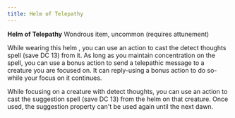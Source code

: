 ```yaml
---
title: Helm of Telepathy
---
```

**Helm of Telepathy**
Wondrous item, uncommon (requires attunement)

While wearing this helm , you can use an action to cast the detect thoughts spell (save DC 13) from it. As long as you maintain concentration on the spell, you can use a bonus action to send a telepathic message to a creature you are focused on. It can reply-using a bonus action to do so- while your focus on it continues.

While focusing on a creature with detect thoughts, you can use an action to cast the suggestion spell (save DC 13) from the helm on that creature. Once used, the suggestion property can't be used again until the next dawn.